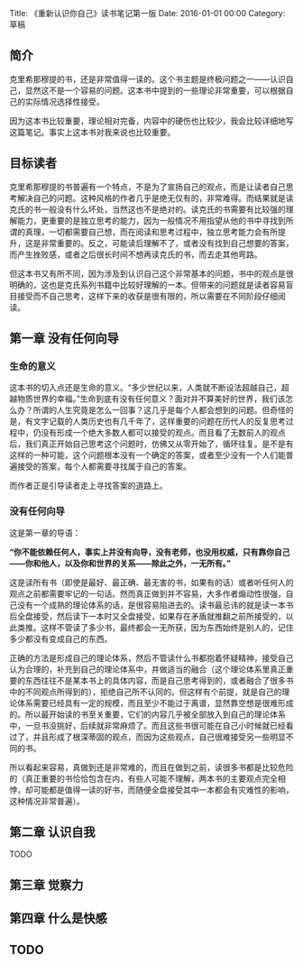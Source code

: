 Title: 《重新认识你自己》读书笔记第一版
Date: 2016-01-01 00:00
Category: 草稿

## 简介

克里希那穆提的书，还是非常值得一读的。这个书主题是终极问题之一——认识自己，显然这不是一个容易的问题。这本书中提到的一些理论非常重要，可以根据自己的实际情况选择性接受。

因为这本书比较重要，理论相对完备，内容中的硬伤也比较少，我会比较详细地写这篇笔记。事实上这本书对我来说也比较重要。

## 目标读者

克里希那穆提的书普遍有一个特点，不是为了宣扬自己的观点，而是让读者自己思考解决自己的问题。这种风格的作者几乎是绝无仅有的，非常难得。而结果就是读克氏的书一般没有什么坏处，当然这也不是绝对的。读克氏的书需要有比较强的理解能力，更重要的是独立思考的能力，因为一般情况不用指望从他的书中寻找到所谓的真理，一切都需要自己想，而在阅读和思考过程中，独立思考能力会有所提升，这是非常重要的。反之，可能读后理解不了，或者没有找到自己想要的答案，而产生挫败感，或者之后很长时间不想再读克氏的书，而去走其他弯路。

但这本书又有所不同，因为涉及到认识自己这个非常基本的问题，书中的观点是很明确的，这也是克氏系列书籍中比较好理解的一本。但带来的问题就是读者容易盲目接受而不自己思考，这样下来的收获是很有限的，所以需要在不同阶段仔细阅读。

## 第一章 没有任何向导

### 生命的意义

这本书的切入点还是生命的意义。“多少世纪以来，人类就不断设法超越自己，超越物质世界的幸福。”生命到底有没有任何意义？面对并不算美好的世界，我们该怎么办？所谓的人生究竟是怎么一回事？这几乎是每个人都会想到的问题。但奇怪的是，有文字记载的人类历史也有几千年了，这样重要的问题在历代人的反复思考过程中，仍没有形成一个绝大多数人都可以接受的观点。而且看了无数前人的观点后，我们真正开始自己思考这个问题时，仿佛又从零开始了，循环往复。是不是有这样的一种可能，这个问题根本没有一个确定的答案，或者至少没有一个人们能普遍接受的答案，每个人都需要寻找属于自己的答案。

而作者正是引导读者走上寻找答案的道路上。

### 没有任何向导

这是第一章的导语：

**“你不能依赖任何人，事实上并没有向导，没有老师，也没用权威，只有靠你自己——你和他人，以及你和世界的关系——除此之外，一无所有。”**

这是读所有书（即使是最好、最正确、最无害的书，如果有的话）或者听任何人的观点之前都需要牢记的一句话。然而真正做到并不容易，大多作者煽动性很强，自己没有一个成熟的理论体系的话，是很容易陷进去的。读书最忌讳的就是读一本书后全盘接受，然后读下一本时又全盘接受，如果存在矛盾就推翻之前所接受的，以此类推。这样不管读了多少书，最终都会一无所获，因为东西始终是别人的，记住多少都没有变成自己的东西。

正确的方法是形成自己的理论体系，然后不管读什么书都抱着怀疑精神，接受自己认为合理的，补充到自己的理论体系中，并做适当的融合（这个理论体系里真正重要的东西往往不是某本书上的具体内容，而是自己思考得到的，或者融合了很多书中的不同观点所得到的），拒绝自己所不认同的。但这样有个前提，就是自己的理论体系需要已经具有一定的规模，而且至少不能过于离谱，显然靠空想是很难形成的。所以最开始读的书至关重要，它们的内容几乎被全部放入到自己的理论体系中，一旦书没挑好，后续就非常麻烦了。而且这些书很可能在自己小时候就已经看过了，并且形成了根深蒂固的观点，而因为这些观点，自己很难接受另一些明显不同的书。

所以看起来容易，真做到还是非常难的，而且在做到之前，读很多书都是比较危险的（真正重要的书恰恰包含在内，有些人可能不理解，两本书的主要观点完全相悖，却可能都是值得一读的好书，而随便全盘接受其中一本都会有灾难性的影响，这种情况非常普遍）。

## 第二章 认识自我

TODO

## 第三章 觉察力

## 第四章 什么是快感

## TODO

